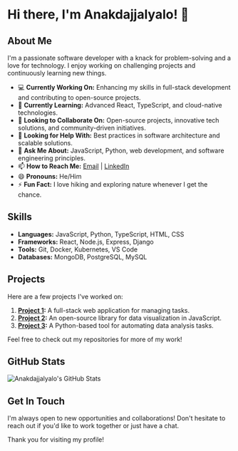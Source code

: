 # Hi there, I'm Anakdajjalyalo! 👋

## About Me

I'm a passionate software developer with a knack for problem-solving and a love for technology. I enjoy working on challenging projects and continuously learning new things.

- 💻 **Currently Working On:** Enhancing my skills in full-stack development and contributing to open-source projects.
- 🌱 **Currently Learning:** Advanced React, TypeScript, and cloud-native technologies.
- 👯 **Looking to Collaborate On:** Open-source projects, innovative tech solutions, and community-driven initiatives.
- 🤔 **Looking for Help With:** Best practices in software architecture and scalable solutions.
- 💬 **Ask Me About:** JavaScript, Python, web development, and software engineering principles.
- 📫 **How to Reach Me:** [Email](mailto:wesgebel@gmail.com) | [LinkedIn](https://www.linkedin.com/in/anakdajjalyalo)
- 😄 **Pronouns:** He/Him
- ⚡ **Fun Fact:** I love hiking and exploring nature whenever I get the chance.

## Skills

- **Languages:** JavaScript, Python, TypeScript, HTML, CSS
- **Frameworks:** React, Node.js, Express, Django
- **Tools:** Git, Docker, Kubernetes, VS Code
- **Databases:** MongoDB, PostgreSQL, MySQL

## Projects

Here are a few projects I've worked on:

1. **[Project 1](https://github.com/anakdajjalyalo/project1):** A full-stack web application for managing tasks.
2. **[Project 2](https://github.com/anakdajjalyalo/project2):** An open-source library for data visualization in JavaScript.
3. **[Project 3](https://github.com/anakdajjalyalo/project3):** A Python-based tool for automating data analysis tasks.

Feel free to check out my repositories for more of my work!

## GitHub Stats

![Anakdajjalyalo's GitHub Stats](https://github-readme-stats.vercel.app/api?username=anakdajjalyalo&show_icons=true&theme=radical)

## Get In Touch

I'm always open to new opportunities and collaborations! Don't hesitate to reach out if you'd like to work together or just have a chat.

Thank you for visiting my profile!
